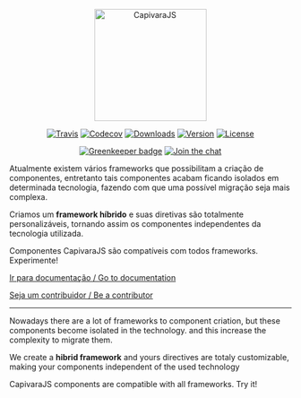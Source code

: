 <p align="center">
    <img  src="https://www.gumga.com.br/blog/wp-content/uploads/2018/01/Ativo-1@4x.png"  alt="CapivaraJS"  width="200px"/>
</p>

<p align="center">
    <a href="https://travis-ci.org/CapivaraJS/capivarajs"><img src="https://travis-ci.org/CapivaraJS/capivarajs.svg" alt="Travis"></a>
    <a href="https://codecov.io/gh/CapivaraJS/capivarajs"><img src="https://codecov.io/gh/CapivaraJS/capivarajs/branch/master/graph/badge.svg" alt="Codecov"></a>
    <a href="https://www.npmjs.com/package/capivarajs"><img src="https://img.shields.io/npm/dm/capivarajs.svg" alt="Downloads"></a>
    <a href="https://www.npmjs.com/package/capivarajs"><img src="https://badge.fury.io/js/capivarajs.svg" alt="Version"></a> 
    <a href="https://www.npmjs.com/package/capivarajs"><img src="https://img.shields.io/npm/l/capivarajs.svg" alt="License"></a>
</p>

<p align="center">
    <a href="https://greenkeeper.io/"><img src="https://badges.greenkeeper.io/CapivaraJS/capivarajs.svg" alt="Greenkeeper badge"></a>
    <a href="https://gitter.im/capivarajs/Lobby"><img src="https://badges.gitter.im/Join%20Chat.svg" alt="Join the chat"></a>
</p>


Atualmente existem vários frameworks que possibilitam a criação de componentes, entretanto tais componentes acabam ficando isolados em determinada tecnologia, fazendo com que uma possível migração seja mais complexa. 

Criamos um **framework híbrido** e suas diretivas são totalmente personalizáveis, tornando assim os componentes independentes da tecnologia utilizada.

Componentes CapivaraJS são compatíveis com todos frameworks. Experimente!

[Ir para documentação / Go to documentation](https://capivarajs.github.io/)

[Seja um contribuidor / Be a contributor][contributing]

[contributing]: https://github.com/CapivaraJS/capivarajs/blob/master/CONTRIBUTING.md

_____________________________________________________________________

Nowadays there are a lot of frameworks to component criation, but these components become isolated in the technology. and this increase the complexity to migrate them.

We create a **hibrid framework** and yours directives are totaly customizable, making your components independent of the used technology

CapivaraJS components are compatible with all frameworks. Try it!
